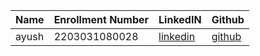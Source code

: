 |Name|Enrollment Number | LinkedIN | Github |
|---|---|---|---|
| ayush | 2203031080028 | [linkedin](https://www.linkedin.com/in/ayushx4/) | [github](https://www.github.com/ayushx4)